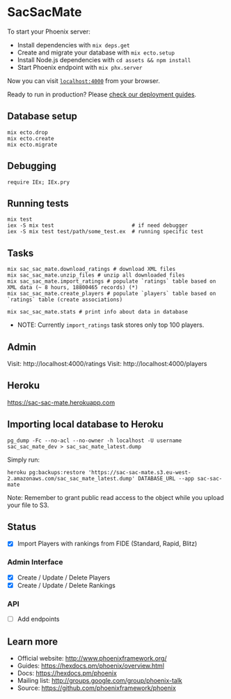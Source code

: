 # SacSacMate

To start your Phoenix server:

  * Install dependencies with `mix deps.get`
  * Create and migrate your database with `mix ecto.setup`
  * Install Node.js dependencies with `cd assets && npm install`
  * Start Phoenix endpoint with `mix phx.server`

Now you can visit [`localhost:4000`](http://localhost:4000) from your browser.

Ready to run in production? Please [check our deployment guides](https://hexdocs.pm/phoenix/deployment.html).


## Database setup

```
mix ecto.drop
mix ecto.create
mix ecto.migrate
```

## Debugging

```
require IEx; IEx.pry
```

## Running tests

```
mix test
iex -S mix test                         # if need debugger
iex -S mix test test/path/some_test.ex  # running specific test
```

## Tasks

```
mix sac_sac_mate.download_ratings # download XML files
mix sac_sac_mate.unzip_files # unzip all downloaded files
mix sac_sac_mate.import_ratings # populate `ratings` table based on XML data (~ 8 hours, 18800465 records) (*)
mix sac_sac_mate.create_players # populate `players` table based on `ratings` table (create associations)

mix sac_sac_mate.stats # print info about data in database
```

* NOTE: Currently `import_ratings` task stores only top 100 players.

## Admin

Visit: http://localhost:4000/ratings
Visit: http://localhost:4000/players

## Heroku

https://sac-sac-mate.herokuapp.com

## Importing local database to Heroku

```
pg_dump -Fc --no-acl --no-owner -h localhost -U username sac_sac_mate_dev > sac_sac_mate_latest.dump
```

Simply run:

```
heroku pg:backups:restore 'https://sac-sac-mate.s3.eu-west-2.amazonaws.com/sac_sac_mate_latest.dump' DATABASE_URL --app sac-sac-mate
```

Note: Remember to grant public read access to the object while you upload your file to S3.

## Status
- [x] Import Players with rankings from FIDE (Standard, Rapid, Blitz)

### Admin Interface
- [x] Create / Update / Delete Players
- [x] Create / Update / Delete Rankings

### API
- [ ] Add endpoints

## Learn more

  * Official website: http://www.phoenixframework.org/
  * Guides: https://hexdocs.pm/phoenix/overview.html
  * Docs: https://hexdocs.pm/phoenix
  * Mailing list: http://groups.google.com/group/phoenix-talk
  * Source: https://github.com/phoenixframework/phoenix
